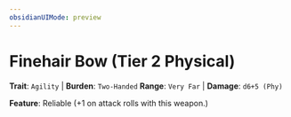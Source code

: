 ```yaml
---
obsidianUIMode: preview
---
```

# Finehair Bow (Tier 2 Physical)

**Trait**: `Agility` | **Burden**: `Two-Handed`
**Range**: `Very Far` | **Damage**: `d6+5 (Phy)`

**Feature**: Reliable (+1 on attack rolls with this weapon.)
